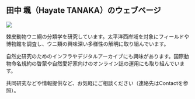 ## 田中 颯（Hayate TANAKA）のウェブページ

![](/images/index.jpg "")

棘皮動物ウニ綱の分類学を研究しています。太平洋西岸域を対象にフィールドや博物館を調査し、ウニ類の興味深い多様性の解明に取り組んでいます。

自然史研究のためのインフラやデジタルアーカイブにも興味があります。国際動物命名規約の啓蒙や自然愛好家向けのオンライン誌の運用にも取り組んでいます。

共同研究などや情報提供など、お気軽にご相談ください（連絡先はContactを参照）。
